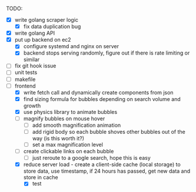 TODO:

- [x] write golang scraper logic
  - [x] fix data duplication bug
- [x] write golang API
- [x] put up backend on ec2
  - [x] configure systemd and nginx on server
  - [x] backend stops serving randomly, figure out if there is rate limiting or similar
- [ ] fix git hook issue
- [ ] unit tests
- [ ] makefile
- [ ] frontend
  - [x] write fetch call and dynamically create components from json
  - [x] find sizing formula for bubbles depending on search volume and growth
  - [x] use physics library to animate bubbles
  - [ ] magnify bubbles on mouse hover
    - [ ] add smooth magnification animation
    - [ ] add rigid body so each bubble shoves other bubbles out of the way (is this worth it?)
    - [ ] set a max magnification level
  - [ ] create clickable links on each bubble
    - [ ] just reroute to a google search, hope this is easy
  - [x] reduce server load - create a client-side cache (local storage) to store data, use timestamp, if 24 hours has passed, get new data and store in cache
    - [x] test
